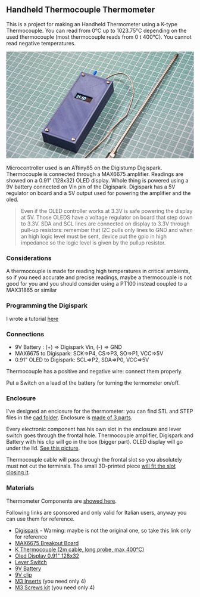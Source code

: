 ## Handheld Thermocouple Thermometer

This is a project for making an Handheld Thermometer using a K-type Thermocouple. You can read from 0°C up to 1023.75°C depending on the used thermocouple (most thermocouple reads from 0 t 400°C). You cannot read negative temperatures.

![Thermometer](./media/thermometer.jpg)

Microcontroller used is an ATtiny85 on the Digistump Digispark. Thermocouple is connected through a MAX6675 amplifier. Readings are showed on a 0.91" (128x32) OLED display. Whole thing is powered using a 9V battery connected on Vin pin of the Digispark. Digispark has a 5V regulator on board and a 5V output used for powering the amplifier and the oled. 

>Even if the OLED controller works at 3.3V is safe powering the display at 5V. Those OLEDS have a voltage regulator on board that step down to 3.3V. SDA and SCL lines are connected on display to 3.3V through pull-up resistors: remember that I2C pulls only lines to GND and when an high logic level must be sent, device put the gpio in high impedance so the logic level is given by the pullup resistor.

### Considerations

A thermocouple is made for reading high temperatures in critical ambients, so if you need accurate and precise readings, maybe a thermocouple is not good for you and you should consider using a PT100 instead coupled to a MAX31865 or similar

### Programming the Digispark

I wrote a tutorial [here](https://www.settorezero.com/wordpress/dispositivi-usb-sulla-punta-di-un-dito-il-digispark/)

### Connections

- 9V Battery : (+) => Digispark Vin, (-) => GND
- MAX6675 to Digispark: SCK=>P4, CS=>P3, SO=>P1, VCC=>5V
- 0.91" OLED to Digispark: SCL=>P2, SDA=>P0, VCC=>5V

Thermocouple has a positive and negative wire: connect them properly.

Put a Switch on a lead of the battery for turning the termometer on/off.

### Enclosure

I've designed an enclosure for the thermometer: you can find STL and STEP files in the [cad folder](./cad).
Enclosure is [made of 3 parts](./media/enclosure_1.jpg).

Every electronic component has his own slot in the enclosure and lever switch goes through the frontal hole. Thermocouple amplifier, Digispark and Battery with his clip will go in the box (bigger part). OLED display will go under the lid. [See this picture](./media/enclosure_2.jpg).

Thermocouple cable will pass through the frontal slot so you absolutely must not cut the terminals. The small 3D-printed piece [will fit the slot closing it](./media/enclosure_3.jpg).

### Materials
Thermometer Components are [showed here](./media/parts.jpg).

Following links are sponsored and only valid for Italian users, anyway you can use them for reference.

- [Digispark](https://amzn.to/3jfEXZZ) - Warning: maybe is not the original one, so take this link only for reference
- [MAX6675 Breakout Board](https://amzn.to/3iQSKG3)
- [K Thermocouple (2m cable, long probe, max 400°C)](https://amzn.to/2YKbEHv)
- [Oled Display 0.91" 128x32](https://amzn.to/3BI8nak)
- [Lever Switch](https://amzn.to/30f1Q8V)
- [9V Battery](https://amzn.to/3FQUnxt)
- [9V clip](https://amzn.to/3oSUQsM)
- [M3 Inserts](https://amzn.to/3iU5vQ2) (you need only 4)
- [M3 Screws kit](https://amzn.to/2YIq7nI) (you need only 4)